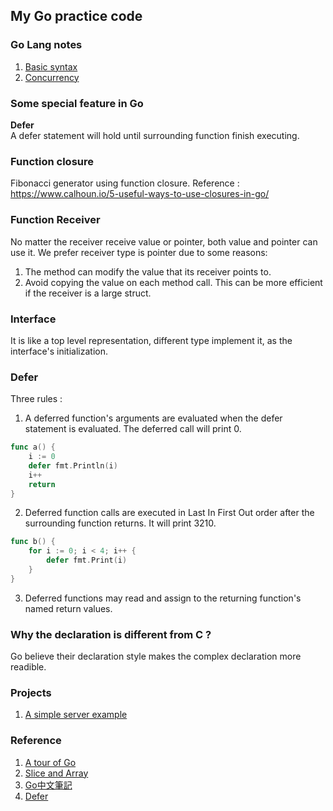 ## My Go practice code
### Go Lang notes
1. [Basic syntax](md_files/basic.md)
2. [Concurrency](md_files/concurrency.md)

### Some special feature in Go
**Defer** <br />
A defer statement will hold until surrounding function finish executing.

### Function closure
Fibonacci generator using function closure.
Reference : https://www.calhoun.io/5-useful-ways-to-use-closures-in-go/

### Function Receiver
No matter the receiver receive value or pointer, both value and pointer can use it.
We prefer receiver type is pointer due to some reasons:
1. The method can modify the value that its receiver points to.
2. Avoid copying the value on each method call. This can be more efficient if the receiver is a large struct.

### Interface
It is like a top level representation, different type implement it, as the interface's initialization.

### Defer
Three rules : 
1. A deferred function's arguments are evaluated when the defer statement is evaluated.
The deferred call will print 0.
```go
func a() {
    i := 0
    defer fmt.Println(i)
    i++
    return
}
```
2. Deferred function calls are executed in Last In First Out order after the surrounding function returns.
It will print 3210.
```go
func b() {
    for i := 0; i < 4; i++ {
        defer fmt.Print(i)
    }
}
```
3. Deferred functions may read and assign to the returning function's named return values.

### Why the declaration is different from C ?
Go believe their declaration style makes the complex declaration more readible.

### Projects
1. [A simple server example](https://github.com/johnnychhsu/wikigo)

### Reference
1. [A tour of Go](https://tour.golang.org/basics)
2. [Slice and Array](https://blog.golang.org/go-slices-usage-and-internals)
3. [Go中文筆記](https://openhome.cc/Gossip/Go/index.html)
4. [Defer](https://blog.golang.org/defer-panic-and-recover)
